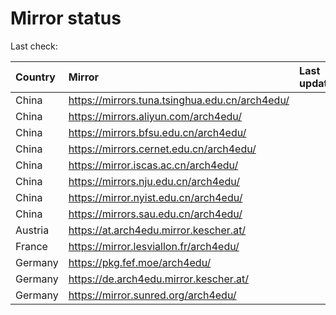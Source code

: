 <script src="./time.js"></script>
# Mirror status
Last check: <script type="text/javascript">localize(1729185578.4639695);</script>

|Country|Mirror|Last update|
|:------|:-----|:----------|
|China|https://mirrors.tuna.tsinghua.edu.cn/arch4edu/|<script type="text/javascript">localize(1729147329);</script>|
|China|https://mirrors.aliyun.com/arch4edu/|<script type="text/javascript">localize(1729147329);</script>|
|China|https://mirrors.bfsu.edu.cn/arch4edu/|<script type="text/javascript">localize(1729147329);</script>|
|China|https://mirrors.cernet.edu.cn/arch4edu/|<script type="text/javascript">localize(1729147329);</script>|
|China|https://mirror.iscas.ac.cn/arch4edu/|<script type="text/javascript">localize(1729147329);</script>|
|China|https://mirrors.nju.edu.cn/arch4edu/|<script type="text/javascript">localize(1729104222);</script>|
|China|https://mirror.nyist.edu.cn/arch4edu/|<script type="text/javascript">localize(1729104222);</script>|
|China|https://mirrors.sau.edu.cn/arch4edu/|<script type="text/javascript">localize(1729017807);</script>|
|Austria|https://at.arch4edu.mirror.kescher.at/|<script type="text/javascript">localize(1729147329);</script>|
|France|https://mirror.lesviallon.fr/arch4edu/|<script type="text/javascript">localize(1729147329);</script>|
|Germany|https://pkg.fef.moe/arch4edu/|<script type="text/javascript">localize(1729147329);</script>|
|Germany|https://de.arch4edu.mirror.kescher.at/|<script type="text/javascript">localize(1729147329);</script>|
|Germany|https://mirror.sunred.org/arch4edu/|<script type="text/javascript">localize(1729147329);</script>|

<script src="./tablefilter/tablefilter.js"></script>
<script src="./table.js"></script>